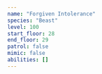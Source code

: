 ```yaml
---
name: "Forgiven Intolerance"
species: "Beast"
level: 100
start_floor: 28
end_floor: 29
patrol: false
mimic: false
abilities: []
---
```

